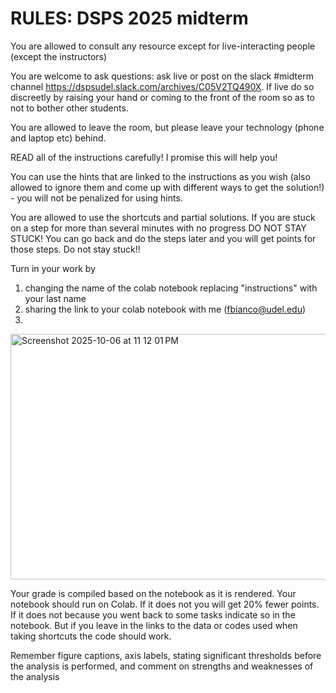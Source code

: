 # RULES: DSPS 2025 midterm

You are allowed to consult any resource except for live-interacting people (except the instructors)

You are welcome to ask questions: ask live or post on the slack #midterm channel https://dspsudel.slack.com/archives/C05V2TQ490X. If live do so discreetly by raising your hand or coming to the front of the room so as to not to bother other students.

You are allowed to leave the room, but please leave your technology (phone and laptop etc) behind.

READ all of the instructions carefully! I promise this will help you!

You can use the hints that are linked to the instructions as you wish (also allowed to ignore them and come up with different ways to get the solution!) - you will not be penalized for using hints. 

You are allowed to use the shortcuts and partial solutions. If you are stuck on a step for more than several minutes with no progress DO NOT STAY STUCK! You can go back and do the steps later and you will get points for those steps. Do not stay stuck!!

Turn in your work by 
1) changing the name of the colab notebook replacing "instructions" with your last name
2) sharing the link to your colab notebook with me (fbianco@udel.edu)
3) 
<img width="545" height="393" alt="Screenshot 2025-10-06 at 11 12 01 PM" src="https://github.com/user-attachments/assets/71e88c0c-cb30-49fc-9713-2e6e93da7002" />

Your grade is compiled based on the notebook as it is rendered. Your notebook should run on Colab. If it does not you will get 20% fewer points. If it does not because you went back to some tasks indicate so in the notebook. But if you leave in the links to the data or codes used when taking shortcuts the code should work.

Remember figure captions, axis labels, stating significant thresholds before the analysis is performed, and comment on strengths and weaknesses of the analysis
